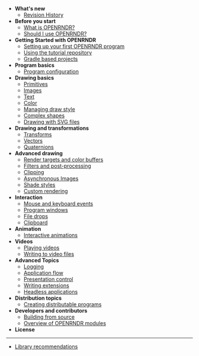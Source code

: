 <!-- docs/_sidebar.md -->

- **What's new**
    - [Revision History](/Topic_RevisionHistory.md)
- **Before you start**
    - [What is OPENRNDR?](/Topic_WhatIsOPENRNDR.md)
    - [Should I use OPENRNDR?](/Topic_ShouldIUseOPENRNDR.md)
- **Getting Started with OPENRNDR**
    <!-- - [OPENRNDR concepts and conventions](/Tutorial_Concepts) -->
    - [Setting up your first OPENRNDR program](/Tutorial_Start)
    - [Using the tutorial repository](/Topic_TutorialRepository)
    - [Gradle based projects](/Topic_GradleBasedProjects)
- **Program basics**
    - [Program configuration](/Topic_ProgramConfiguration.md)
- **Drawing basics**
    - [Primitives](/Tutorial_DrawingPrimitives.md)
    - [Images](/Tutorial_DrawingImages.md)
    - [Text](/Tutorial_DrawingText.md)
    - [Color](/Topic_Color.md)
    - [Managing draw style](/Topic_ManagingDrawStyle.md)
    - [Complex shapes](/Tutorial_DrawingComplexShapes.md)
    - [Drawing with SVG files](/Topic_DrawingSVGFiles.md)
- **Drawing and transformations**
    - [Transforms](/Topic_Transforms.md)
    - [Vectors](/Topic_Vectors.md)
    - [Quaternions](/Topic_Quaternions.md)
- **Advanced drawing**
    - [Render targets and color buffers](/Tutorial_RenderTargets.md)
    - [Filters and post-processing](/Topic_Filters.md)
    - [Clipping](/Topic_Clipping.md)
    - [Asynchronous Images](/Topic_AsynchronousImages.md)
    - [Shade styles](/Tutorial_ShadeStyles.md)
    - [Custom rendering](/Tutorial_CustomRendering.md)
- **Interaction**
    - [Mouse and keyboard events](/Topic_MouseKeyboardEvents.md)
    - [Program windows](/Topic_ProgramWindows.md)
    - [File drops](/Topic_FileDrops.md)
    - [Clipboard](/Topic_Clipboard.md)
- **Animation**
    - [Interactive animations](/Topic_InteractiveAnimations)
- **Videos**
    - [Playing videos](Topic_VideoPlayer.md)
    - [Writing to video files](/Tutorial_VideoWriter.md)
- **Advanced Topics**
    - [Logging](/Topic_Logging.md)
    - [Application flow](/Topic_ApplicationFlow.md)
    - [Presentation control](/Topic_PresentationControl.md)
    - [Writing extensions](/Topic_WritingExtensions.md)
    - [Headless applications](/Topic_HeadlessApplications.md)
- **Distribution topics**
    - [Creating distributable programs](/Topic_DistributablePrograms.md)
- **Developers and contributors**
    - [Building from source](/Topic_BuildingFromSource.md)
    - [Overview of OPENRNDR modules](/Topic_Modules)
- **License**
----
* [Library recommendations](Topic_LibraryRecommendations.md)
